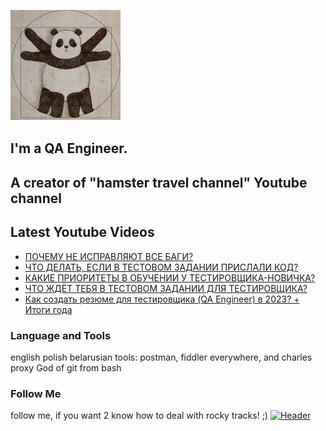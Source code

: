 [![Header](https://github.com/Bajnou/Alexey/blob/main/assets/pnd.png)](https://www.youtube.com/user/Stanleyxxl/)
## I'm a QA Engineer. 
## A creator of "hamster travel channel" Youtube channel 

## Latest Youtube Videos

<!-- YOUTUBE:START -->
- [ПОЧЕМУ НЕ ИСПРАВЛЯЮТ ВСЕ БАГИ?](https://www.youtube.com/watch?v=SWQKwAFoEGw)
- [ЧТО ДЕЛАТЬ, ЕСЛИ В ТЕСТОВОМ ЗАДАНИИ ПРИСЛАЛИ КОД?](https://www.youtube.com/watch?v=gv3g2hVj7v4)
- [КАКИЕ ПРИОРИТЕТЫ В ОБУЧЕНИИ У ТЕСТИРОВЩИКА-НОВИЧКА?](https://www.youtube.com/watch?v=7bww2-3ZosQ)
- [ЧТО ЖДЁТ ТЕБЯ В ТЕСТОВОМ ЗАДАНИИ ДЛЯ ТЕСТИРОВЩИКА?](https://www.youtube.com/watch?v=tPqmMaHlAc4)
- [Как создать резюме для тестировщика &lpar;QA Engineer&rpar; в 2023? + Итоги года](https://www.youtube.com/watch?v=Z2ykWJE9wCA)
<!-- YOUTUBE:END -->

### Language and Tools
english
polish
belarusian
tools: postman, fiddler everywhere, and charles proxy
God of git from bash

### Follow Me
follow me, if you want 2 know how to deal with rocky tracks! ;)
[![Header](https://img.shields.io/badge/Youtube-090909?style=for-the-badge&logo=youtube&logoColor=f70000)](https://www.youtube.com/user/Stanleyxxl?sub_confirmation=1)
